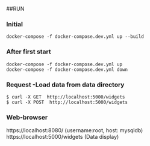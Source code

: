 ##RUN
### Initial
    docker-compose -f docker-compose.dev.yml up --build
### After first start
    docker-compose -f docker-compose.dev.yml up
    docker-compose -f docker-compose.dev.yml down
### Request -Load data from data directory
    $ curl -X GET  http://localhost:5000/widgets
    $ curl -X POST  http://localhost:5000/widgets
### Web-browser 
https://localhost:8080/ (username:root, host: mysqldb)
https://localhost:5000/widgets (Data display)

